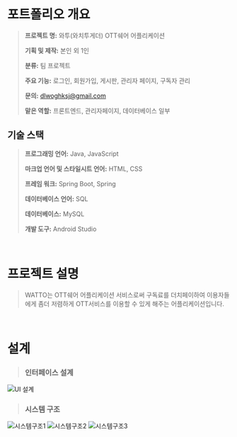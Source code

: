 # 포트폴리오 개요

> **프로젝트 명:** 와투(와치투게더) OTT쉐어 어플리케이션
>
> **기획 및 제작:** 본인 외 1인
>
> **분류:** 팀 프로젝트
>
> **주요 기능:** 로그인, 회원가입, 게시판, 관리자 페이지, 구독자 관리
>
> **문의:** dlwoghksj@gmail.com
>
> **맡은 역할:** 프론트엔드, 관리자페이지, 데이터베이스 일부


## 기술 스택

> **프로그래밍 언어:** Java, JavaScript
> 
> **마크업 언어 및 스타일시트 언어:** HTML, CSS
> 
> **프레임 워크:** Spring Boot, Spring
> 
> **데이터베이스 언어:** SQL
> 
> **데이터베이스:** MySQL
> 
> **개발 도구:** Android Studio
> 

<br />

# 프로젝트 설명
> WATTO는 OTT쉐어 어플리케이션 서비스로써 구독료를 더치페이하여 이용자들에게 좀더 저렴하게 OTT서비스를 이용할 수 있게 해주는 어플리케이션입니다.
>
<br />

# 설계
> ### 인터페이스 설계
![UI 설계](https://github.com/dlwoghksj/mypofo/assets/104198797/6264be0c-35a8-468b-ac3e-2cb81e89ca50)
> ### 시스템 구조
![시스템구조1](https://github.com/dlwoghksj/mypofo/assets/104198797/b5c9eb2a-5181-411e-8d7f-d9aad7aa5885)
![시스템구조2](https://github.com/dlwoghksj/mypofo/assets/104198797/d58e6d15-4996-48e0-a4f5-0357e4c83ce1)
![시스템구조3](https://github.com/dlwoghksj/mypofo/assets/104198797/5c870efa-b69b-4ab0-ab5e-db87a7dec831)



